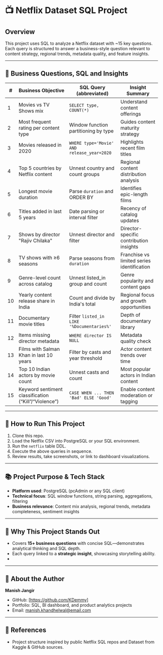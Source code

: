 # 📺 Netflix Dataset SQL Project

## Overview  
This project uses SQL to analyze a Netflix dataset with ~15 key questions. Each query is structured to answer a business-style question relevant to content strategy, regional trends, metadata quality, and feature insights.

---

## 🧾 Business Questions, SQL and Insights

| #  | Business Objective                                                        | SQL Query (abbreviated)                     | Insight Summary                                |
|----|-----------------------------------------------------------------------------|---------------------------------------------|------------------------------------------------|
| 1  | Movies vs TV Shows mix                                                       | `SELECT type, COUNT(*)`                    | Understand content offerings                   |
| 2  | Most frequent rating per content type                                        | Window function partitioning by type       | Guides content maturity strategy               |
| 3  | Movies released in 2020                                                      | `WHERE type='Movie' AND release_year=2020` | Highlights recent film titles                  |
| 4  | Top 5 countries by Netflix content                                           | Unnest country and count groups            | Regional content distribution analysis          |
| 5  | Longest movie duration                                                       | Parse `duration` and ORDER BY              | Identifies epic-length films                   |
| 6  | Titles added in last 5 years                                                 | Date parsing or interval filter             | Recency of catalog updates                     |
| 7  | Shows by director "Rajiv Chilaka"                                            | Unnest director and filter                  | Director-specific contribution insights        |
| 8  | TV shows with ≥6 seasons                                                     | Parse seasons from `duration`               | Franchise vs limited series identification     |
| 9  | Genre-level count across catalog                                             | Unnest listed_in group and count            | Genre popularity and content gaps              |
| 10 | Yearly content release share in India                                        | Count and divide by India's total           | Regional focus and growth opportunities        |
| 11 | Documentary movie titles                                                     | Filter `listed_in LIKE '%Documentaries%'`   | Depth of documentary library                   |
| 12 | Items missing director metadata                                              | `WHERE director IS NULL`                    | Metadata quality check                          |
| 13 | Films with Salman Khan in last 10 years                                      | Filter by casts and year threshold          | Actor content trends over time                 |
| 14 | Top 10 Indian actors by movie count                                          | Unnest casts and count                     | Most popular actors in Indian content          |
| 15 | Keyword sentiment classification (“Kill”/“Violence”)                         | `CASE WHEN ... THEN 'Bad' ELSE 'Good'`     | Enable content moderation or tagging           |

---

## 🚀 How to Run This Project  
1. Clone this repo.  
2. Load the Netflix CSV into PostgreSQL or your SQL environment.  
3. Run the `netflix` table DDL.  
4. Execute the above queries in sequence.  
5. Review results, take screenshots, or link to dashboard visualizations.

---

## 📚 Project Purpose & Tech Stack  
- **Platform used**: PostgreSQL (pcAdmin or any SQL client)  
- **Technical focus**: SQL window functions, string parsing, aggregations, filtering  
- **Business relevance**: Content mix analysis, regional trends, metadata completeness, sentiment insights

---

## 🧠 Why This Project Stands Out  
- Covers **15+ business questions** with concise SQL—demonstrates analytical thinking and SQL depth.  
- Each query linked to a **strategic insight**, showcasing storytelling ability.  
- 

---

## 👤 About the Author  
**Manish Jangir**  
- GitHub: [https://github.com/KDemmy]  
- Portfolio: SQL, BI dashboard, and product analytics projects  
- Email: manish.khandhelwal@email.com

---

## 🔗 References  
- Project structure inspired by public Netflix SQL repos and Dataset from Kaggle & GitHub sources. 

